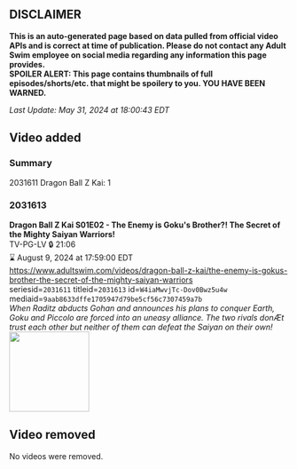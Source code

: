 ## DISCLAIMER
**This is an auto-generated page based on data pulled from official video APIs and is correct at time of publication. Please do not contact any Adult Swim employee on social media regarding any information this page provides.**  
**SPOILER ALERT: This page contains thumbnails of full episodes/shorts/etc. that might be spoilery to you. YOU HAVE BEEN WARNED.**  

_Last Update: May 31, 2024 at 18:00:43 EDT_
## Video added
### Summary
2031611 Dragon Ball Z Kai: 1  
### 2031613
**Dragon Ball Z Kai S01E02 - The Enemy is Goku's Brother?! The Secret of the Mighty Saiyan Warriors!**  
TV-PG-LV 🔒 21:06  
⌛ August 9, 2024 at 17:59:00 EDT  
https://www.adultswim.com/videos/dragon-ball-z-kai/the-enemy-is-gokus-brother-the-secret-of-the-mighty-saiyan-warriors  
seriesid=`2031611` titleid=`2031613` id=`W4iaMwvjTc-Dov0Bwz5u4w` mediaid=`9aab8633dffe1705947d79be5cf56c7307459a7b`  
_When Raditz abducts Gohan and announces his plans to conquer Earth, Goku and Piccolo are forced into an uneasy alliance. The two rivals donÆt trust each other but neither of them can defeat the Saiyan on their own!_  
<a href="https://media.cdn.adultswim.com/uploads/20240307/thumbnails/2_24371348415-Screenshot2024-03-07at1.48.04PM.png"><img src="https://media.cdn.adultswim.com/uploads/20240307/thumbnails/2_24371348415-Screenshot2024-03-07at1.48.04PM.png" height="144px" /></a>
## Video removed
No videos were removed.  
